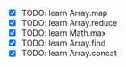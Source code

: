 - [x] TODO: learn Array.map
- [x] TODO: learn Array.reduce
- [x] TODO: learn Math.max
- [x] TODO: learn Array.find
- [x] TODO: learn Array.concat
